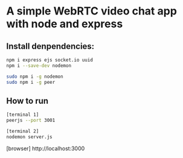 # A simple WebRTC video chat app with node and express

## Install denpendencies:
```bash
npm i express ejs socket.io uuid
npm i --save-dev nodemon

sudo npm i -g nodemon
sudo npm i -g peer

```

## How to run
```bash
[terminal 1]
peerjs --port 3001

[terminal 2]
nodemon server.js
```

[browser]
http://localhost:3000